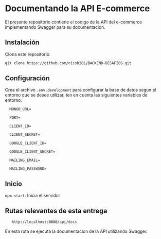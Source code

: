 # Documentando la API E-commerce

El presente repositorio contiene el codigo de la API del e-commerce implementando Swagger para su documentacion.

## Instalación

Clona este repositorio:

   ```bash
   git clone https://github.com/nicob201/BACKEND-DESAFIOS.git
   ```
## Configuración

Crea el archivo `.env.development` para configurar la base de datos segun el entorno que se desee utilizar, ten en cuenta las siguientes variables de entorno:

      MONGO_URL=

      PORT=

      CLIENT_ID=

      CLIENT_SECRET=

      GOOGLE_CLIENT_ID=

      GOOGLE_CLIENT_SECRET=

      MAILING_EMAIL=

      MAILING_PASSWORD=

## Inicio

`npm start`: Inicia el servidor

## Rutas relevantes de esta entrega

```bash
   http://localhost:8080/api/docs
```
En esta ruta se ejecuta la documentacion de la API utilizando Swagger.